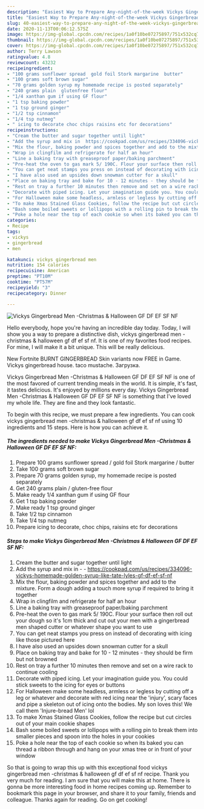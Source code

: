```yaml
---
description: "Easiest Way to Prepare Any-night-of-the-week Vickys Gingerbread Men -Christmas &amp;amp; Halloween GF DF EF SF NF"
title: "Easiest Way to Prepare Any-night-of-the-week Vickys Gingerbread Men -Christmas &amp;amp; Halloween GF DF EF SF NF"
slug: 40-easiest-way-to-prepare-any-night-of-the-week-vickys-gingerbread-men-christmas-and-amp-halloween-gf-df-ef-sf-nf
date: 2020-11-13T00:06:12.575Z
image: https://img-global.cpcdn.com/recipes/1a0f10be07275897/751x532cq70/vickys-gingerbread-men-christmas-halloween-gf-df-ef-sf-nf-recipe-main-photo.jpg
thumbnail: https://img-global.cpcdn.com/recipes/1a0f10be07275897/751x532cq70/vickys-gingerbread-men-christmas-halloween-gf-df-ef-sf-nf-recipe-main-photo.jpg
cover: https://img-global.cpcdn.com/recipes/1a0f10be07275897/751x532cq70/vickys-gingerbread-men-christmas-halloween-gf-df-ef-sf-nf-recipe-main-photo.jpg
author: Terry Lawson
ratingvalue: 4.8
reviewcount: 43232
recipeingredient:
- "100 grams sunflower spread  gold foil Stork margarine  butter"
- "100 grams soft brown sugar"
- "70 grams golden syrup my homemade recipe is posted separately"
- "240 grams plain  glutenfree flour"
- "1/4 xanthan gum if using GF flour"
- "1 tsp baking powder"
- "1 tsp ground ginger"
- "1/2 tsp cinnamon"
- "1/4 tsp nutmeg"
- " icing to decorate choc chips raisins etc for decorations"
recipeinstructions:
- "Cream the butter and sugar together until light"
- "Add the syrup and mix in  https://cookpad.com/us/recipes/334096-vickys-homemade-golden-syrup-like-tate-lyles-gf-df-ef-sf-nf"
- "Mix the flour, baking powder and spices together and add to the mixture. Form a dough adding a touch more syrup if required to bring it together"
- "Wrap in clingfilm and refrigerate for half an hour"
- "Line a baking tray with greaseproof paper/baking parchment"
- "Pre-heat the oven to gas mark 5/ 190C. Flour your surface then roll out your dough so it&#39;s 1cm thick and cut out your men with a gingerbread men shaped cutter or whatever shape you want to use"
- "You can get neat stamps you press on instead of decorating with icing like those pictured here"
- "I have also used an upsides down snowman cutter for a skull"
- "Place on baking tray and bake for 10 - 12 minutes - they should be firm but not browned"
- "Rest on tray a further 10 minutes then remove and set on a wire rack to continue cooling"
- "Decorate with piped icing. Let your imagination guide you. You could stick sweets to the icing for eyes or buttons"
- "For Halloween make some headless, armless or legless by cutting off a leg or whatever and decorate with red icing near the &#39;injury&#39;, scary faces and pipe a skeleton out of icing onto the bodies. My son loves this! We call them &#39;Injure-bread Men&#39; lol"
- "To make Xmas Stained Glass Cookies, follow the recipe but cut circles out of your main cookie shapes"
- "Bash some boiled sweets or lollipops with a rolling pin to break them into smaller pieces and spoon into the holes in your cookies"
- "Poke a hole near the top of each cookie so when its baked you can thread a ribbon through and hang on your xmas tree or in front of your window"
categories:
- Recipe
tags:
- vickys
- gingerbread
- men

katakunci: vickys gingerbread men 
nutrition: 154 calories
recipecuisine: American
preptime: "PT10M"
cooktime: "PT57M"
recipeyield: "3"
recipecategory: Dinner

---
```



![Vickys Gingerbread Men -Christmas &amp; Halloween GF DF EF SF NF](https://img-global.cpcdn.com/recipes/1a0f10be07275897/751x532cq70/vickys-gingerbread-men-christmas-halloween-gf-df-ef-sf-nf-recipe-main-photo.jpg)

Hello everybody, hope you're having an incredible day today. Today, I will show you a way to prepare a distinctive dish, vickys gingerbread men -christmas &amp; halloween gf df ef sf nf. It is one of my favorites food recipes. For mine, I will make it a bit unique. This will be really delicious.

New Fortnite BURNT GINGERBREAD Skin variants now FREE in Game. Vickys gingerbread house. taco mustache. Загрузка.

Vickys Gingerbread Men -Christmas &amp; Halloween GF DF EF SF NF is one of the most favored of current trending meals in the world. It is simple, it's fast, it tastes delicious. It's enjoyed by millions every day. Vickys Gingerbread Men -Christmas &amp; Halloween GF DF EF SF NF is something that I've loved my whole life. They are fine and they look fantastic.


To begin with this recipe, we must prepare a few ingredients. You can cook vickys gingerbread men -christmas &amp; halloween gf df ef sf nf using 10 ingredients and 15 steps. Here is how you can achieve it.

<!--inarticleads1-->

##### The ingredients needed to make Vickys Gingerbread Men -Christmas &amp; Halloween GF DF EF SF NF:

1. Prepare 100 grams sunflower spread / gold foil Stork margarine / butter
1. Take 100 grams soft brown sugar
1. Prepare 70 grams golden syrup, my homemade recipe is posted separately
1. Get 240 grams plain / gluten-free flour
1. Make ready 1/4 xanthan gum if using GF flour
1. Get 1 tsp baking powder
1. Make ready 1 tsp ground ginger
1. Take 1/2 tsp cinnamon
1. Take 1/4 tsp nutmeg
1. Prepare  icing to decorate, choc chips, raisins etc for decorations




<!--inarticleads2-->

##### Steps to make Vickys Gingerbread Men -Christmas &amp; Halloween GF DF EF SF NF:

1. Cream the butter and sugar together until light
1. Add the syrup and mix in -  - https://cookpad.com/us/recipes/334096-vickys-homemade-golden-syrup-like-tate-lyles-gf-df-ef-sf-nf
1. Mix the flour, baking powder and spices together and add to the mixture. Form a dough adding a touch more syrup if required to bring it together
1. Wrap in clingfilm and refrigerate for half an hour
1. Line a baking tray with greaseproof paper/baking parchment
1. Pre-heat the oven to gas mark 5/ 190C. Flour your surface then roll out your dough so it&#39;s 1cm thick and cut out your men with a gingerbread men shaped cutter or whatever shape you want to use
1. You can get neat stamps you press on instead of decorating with icing like those pictured here
1. I have also used an upsides down snowman cutter for a skull
1. Place on baking tray and bake for 10 - 12 minutes - they should be firm but not browned
1. Rest on tray a further 10 minutes then remove and set on a wire rack to continue cooling
1. Decorate with piped icing. Let your imagination guide you. You could stick sweets to the icing for eyes or buttons
1. For Halloween make some headless, armless or legless by cutting off a leg or whatever and decorate with red icing near the &#39;injury&#39;, scary faces and pipe a skeleton out of icing onto the bodies. My son loves this! We call them &#39;Injure-bread Men&#39; lol
1. To make Xmas Stained Glass Cookies, follow the recipe but cut circles out of your main cookie shapes
1. Bash some boiled sweets or lollipops with a rolling pin to break them into smaller pieces and spoon into the holes in your cookies
1. Poke a hole near the top of each cookie so when its baked you can thread a ribbon through and hang on your xmas tree or in front of your window




So that is going to wrap this up with this exceptional food vickys gingerbread men -christmas &amp; halloween gf df ef sf nf recipe. Thank you very much for reading. I am sure that you will make this at home. There is gonna be more interesting food in home recipes coming up. Remember to bookmark this page in your browser, and share it to your family, friends and colleague. Thanks again for reading. Go on get cooking!
